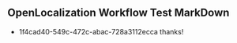 ## OpenLocalization Workflow Test MarkDown
* 1f4cad40-549c-472c-abac-728a3112ecca thanks!

<!--HONumber=Jul16_HO4-->


